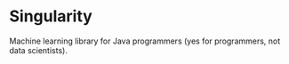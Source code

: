# Singularity
Machine learning library for Java programmers (yes for programmers, not data scientists).
